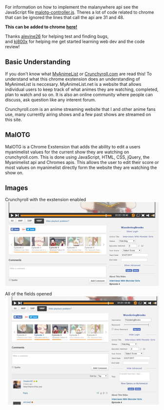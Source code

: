 For information on how to implement the malanywhere api see the JavaScript file [malotg-controller.js](https://github.com/WanderingBrooks/MalOnTheGo/blob/master/JavaScript/malotg-controller.js). Theres a lot of code related to chrome that can be ignored the lines that call the api are 31 and 48.

**This can be added to chrome [here!](https://chrome.google.com/webstore/detail/malonthego/pgfecfcomkboinfddemijongdccpacmj)**

Thanks [alevine26](https://github.com/alevine26) for helping test and finding bugs,</br>
and [kj800x](https://github.com/kj800x) for helping me get started learning web dev and the code review!


## Basic Understanding
If you don't know what [MyAnimeList](https://myanimelist.net/) or [Crunchyroll.com](https://crunchyroll.com/) are read this!
  To understand what this chrome exstension does an understanding of MyAnimeList is neccesary. MyAnimeList.net is a website that allows individual users to keep track of what animes they are watching, completed, plan to watch and so on. It is also an online community where people can discuss, ask question like any interent forum. 
  
Crunchyroll.com is an anime streaming website that I and other anime fans use, many currently airing shows and a few past shows are streamed on this site.

## MalOTG
MalOTG is a Chrome Exstension that adds the ability to edit a users myanimelist values for the current show they are watching on crunchyroll.com. This is done using JavaScript, HTML, CSS, jQuery, the Myanimelist api and Chromes apis. This allows the user to edit their score or most values on myanimelist directly form the website they are watching the show on.  
  
## Images 

Crunchyroll with the exstension enabled
![Some Fields](https://github.com/WanderingBrooks/MalOnTheGo/blob/master/images/DefaultUi.PNG)

All of the fields opened
![All Fields](https://github.com/WanderingBrooks/MalOnTheGo/blob/master/images/ExpandedUi.PNG)




